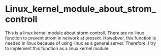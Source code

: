 # Linux_kernel_module_about_strom_controll

This is a linux kernel module about storm controll. </n>
There are no linux function to prevent strom in network at present.
Howebver, this function is needed in linux because of using linux as a general server.
Therefore, I try to implement this function as a linux kernel module.

